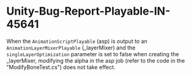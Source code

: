 # Unity-Bug-Report-Playable-IN-45641
When the `AnimationScriptPlayable` (asp) is output to an `AnimationLayerMixerPlayable` (_layerMixer) and the `singleLayerOptimization` parameter is set to false when creating the _layerMixer, modifying the alpha in the asp job (refer to the code in the "ModifyBoneTest.cs") does not take effect.

